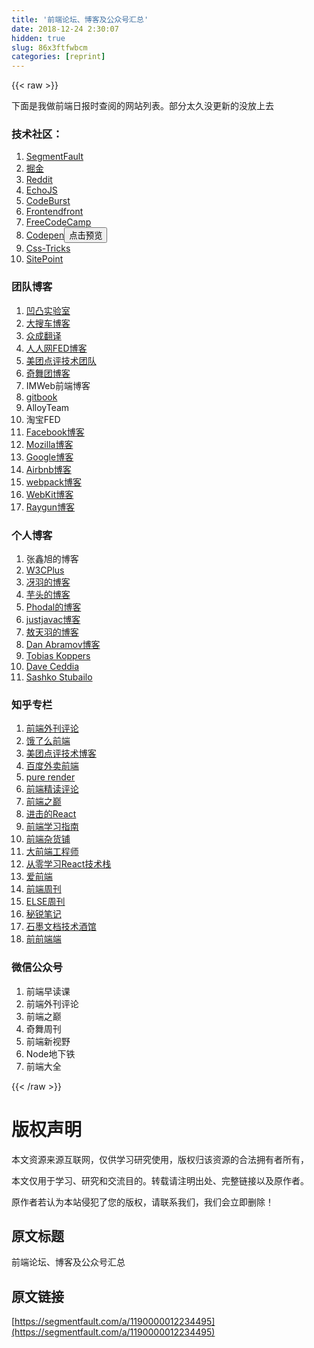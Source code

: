 ```yaml
---
title: '前端论坛、博客及公众号汇总' 
date: 2018-12-24 2:30:07
hidden: true
slug: 86x3ftfwbcm
categories: [reprint]
---
```


{{< raw >}}

                    
<p>下面是我做前端日报时查阅的网站列表。部分太久没更新的没放上去</p>
<h3 id="articleHeader0">技术社区：</h3>
<ol>
<li><a href="https://segmentfault.com/">SegmentFault</a></li>
<li><a href="https://juejin.im/" rel="nofollow noreferrer" target="_blank">掘金</a></li>
<li><a href="https://www.reddit.com/r/javascript/" rel="nofollow noreferrer" target="_blank">Reddit</a></li>
<li><a href="https://www.echojs.com" rel="nofollow noreferrer" target="_blank">EchoJS</a></li>
<li><a href="https://codeburst.io/tagged/javascript" rel="nofollow noreferrer" target="_blank">CodeBurst</a></li>
<li><a href="https://frontendfront.com" rel="nofollow noreferrer" target="_blank">Frontendfront</a></li>
<li><a href="https://medium.freecodecamp.org/tagged/web-development" rel="nofollow noreferrer" target="_blank">FreeCodeCamp</a></li>
<li><a href="https://codepen.io/post" rel="nofollow noreferrer" target="_blank">Codepen</a><button class="btn btn-xs btn-default ml10 preview" data-url="post" data-typeid="3">点击预览</button></li>
<li><a href="https://css-tricks.com" rel="nofollow noreferrer" target="_blank">Css-Tricks</a></li>
<li><a href="https://www.sitepoint.com/html-css" rel="nofollow noreferrer" target="_blank">SitePoint</a></li>
</ol>
<h3 id="articleHeader1">团队博客</h3>
<ol>
<li><a href="https://auto.io" rel="nofollow noreferrer" target="_blank">凹凸实验室</a></li>
<li><a href="https://blog.souche.com/tag/frontend" rel="nofollow noreferrer" target="_blank">大搜车博客</a></li>
<li><a href="http://www.zcfy.cc/translate/discovery" rel="nofollow noreferrer" target="_blank">众成翻译</a></li>
<li><a href="https://fed.renren.com" rel="nofollow noreferrer" target="_blank">人人网FED博客</a></li>
<li><a href="https://tech.meituan.com" rel="nofollow noreferrer" target="_blank">美团点评技术团队</a></li>
<li><a href="https://75team.com/post/list" rel="nofollow noreferrer" target="_blank">奇舞团博客</a></li>
<li><a>IMWeb前端博客</a></li>
<li><a href="http://gitbook.cn/articles?categoryId=58e84f875295227534aad506" rel="nofollow noreferrer" target="_blank">gitbook</a></li>
<li><a>AlloyTeam</a></li>
<li><a>淘宝FED</a></li>
<li><a href="https://code.facebook.com/web/" rel="nofollow noreferrer" target="_blank">Facebook博客</a></li>
<li><a href="https://hacks.mozilla.org" rel="nofollow noreferrer" target="_blank">Mozilla博客</a></li>
<li><a href="https://developers.google.com/web/updates/" rel="nofollow noreferrer" target="_blank">Google博客</a></li>
<li><a href="https://medium.com/airbnb-engineering" rel="nofollow noreferrer" target="_blank">Airbnb博客</a></li>
<li><a href="https://medium.com/webpack" rel="nofollow noreferrer" target="_blank">webpack博客</a></li>
<li><a href="https://webkit.org/blog/" rel="nofollow noreferrer" target="_blank">WebKit博客</a></li>
<li><a href="https://raygun.com/blog/category/resource/development/" rel="nofollow noreferrer" target="_blank">Raygun博客</a></li>
</ol>
<h3 id="articleHeader2">个人博客</h3>
<ol>
<li><a>张鑫旭的博客</a></li>
<li><a href="https://www.w3cplus.com/blog" rel="nofollow noreferrer" target="_blank">W3CPlus</a></li>
<li><a href="https://github.com/mqyqingfeng/Blog/issues" rel="nofollow noreferrer" target="_blank">冴羽的博客</a></li>
<li><a href="https://zhuanlan.zhihu.com/yutou" rel="nofollow noreferrer" target="_blank">芋头的博客</a></li>
<li><a href="https://zhuanlan.zhihu.com/phodal" rel="nofollow noreferrer" target="_blank">Phodal的博客</a></li>
<li><a href="https://zhuanlan.zhihu.com/v8core" rel="nofollow noreferrer" target="_blank">justjavac博客</a></li>
<li><a href="https://codesky.me" rel="nofollow noreferrer" target="_blank">敖天羽的博客</a></li>
<li><a href="https://medium.com/@dan_abramov" rel="nofollow noreferrer" target="_blank">Dan Abramov博客</a></li>
<li><a href="https://medium.com/@sokra" rel="nofollow noreferrer" target="_blank">Tobias Koppers</a></li>
<li><a href="https://daveceddia.com/archives/" rel="nofollow noreferrer" target="_blank">Dave Ceddia</a></li>
<li><a href="https://dev-blog.apollodata.com/@stubailo" rel="nofollow noreferrer" target="_blank">Sashko Stubailo</a></li>
</ol>
<h3 id="articleHeader3">知乎专栏</h3>
<ol>
<li><a href="https://zhuanlan.zhihu.com/FrontendMagazine" rel="nofollow noreferrer" target="_blank">前端外刊评论</a></li>
<li><a href="https://zhuanlan.zhihu.com/ElemeFE" rel="nofollow noreferrer" target="_blank">饿了么前端</a></li>
<li><a href="https://zhuanlan.zhihu.com/c_63840855" rel="nofollow noreferrer" target="_blank">美团点评技术博客</a></li>
<li><a href="https://zhuanlan.zhihu.com/bdwmfe" rel="nofollow noreferrer" target="_blank">百度外卖前端</a></li>
<li><a href="https://zhuanlan.zhihu.com/purerender" rel="nofollow noreferrer" target="_blank">pure render</a></li>
<li><a href="https://zhuanlan.zhihu.com/FrontendPerusal" rel="nofollow noreferrer" target="_blank">前端精读评论</a></li>
<li><a href="https://zhuanlan.zhihu.com/qianduanzhidian" rel="nofollow noreferrer" target="_blank">前端之巅</a></li>
<li><a href="https://zhuanlan.zhihu.com/advancing-react" rel="nofollow noreferrer" target="_blank">进击的React</a></li>
<li><a href="https://zhuanlan.zhihu.com/study-fe" rel="nofollow noreferrer" target="_blank">前端学习指南</a></li>
<li><a href="https://zhuanlan.zhihu.com/jscss" rel="nofollow noreferrer" target="_blank">前端杂货铺</a></li>
<li><a href="https://zhuanlan.zhihu.com/bigfront" rel="nofollow noreferrer" target="_blank">大前端工程师</a></li>
<li><a href="https://zhuanlan.zhihu.com/reactjs" rel="nofollow noreferrer" target="_blank">从零学习React技术栈</a></li>
<li><a href="https://zhuanlan.zhihu.com/linshuai" rel="nofollow noreferrer" target="_blank">爱前端</a></li>
<li><a href="https://zhuanlan.zhihu.com/feweekly" rel="nofollow noreferrer" target="_blank">前端周刊</a></li>
<li><a href="https://zhuanlan.zhihu.com/itech" rel="nofollow noreferrer" target="_blank">ELSE周刊</a></li>
<li><a href="https://zhuanlan.zhihu.com/mirreal" rel="nofollow noreferrer" target="_blank">秘锐笔记</a></li>
<li><a href="https://zhuanlan.zhihu.com/shimo" rel="nofollow noreferrer" target="_blank">石墨文档技术酒馆</a></li>
<li><a href="https://zhuanlan.zhihu.com/qiutc" rel="nofollow noreferrer" target="_blank">前前端端</a></li>
</ol>
<h3 id="articleHeader4">微信公众号</h3>
<ol>
<li>前端早读课</li>
<li>前端外刊评论</li>
<li>前端之巅</li>
<li>奇舞周刊</li>
<li>前端新视野</li>
<li>Node地下铁</li>
<li>前端大全</li>
</ol>

                
{{< /raw >}}

# 版权声明
本文资源来源互联网，仅供学习研究使用，版权归该资源的合法拥有者所有，

本文仅用于学习、研究和交流目的。转载请注明出处、完整链接以及原作者。

原作者若认为本站侵犯了您的版权，请联系我们，我们会立即删除！

## 原文标题
前端论坛、博客及公众号汇总

## 原文链接
[https://segmentfault.com/a/1190000012234495](https://segmentfault.com/a/1190000012234495)


